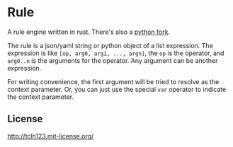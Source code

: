 # Rule

A rule engine written in rust.
There's also a [python fork](https://github.com/tclh123/rule).

The rule is a json/yaml string or python object of a list expression.
The expression is like `[op, arg0, arg1, ..., argn]`, the `op` is the operator,
and `arg0..n` is the arguments for the operator. Any argument can be another expression.

For writing convenience, the first argument will be tried to resolve as the context parameter.
Or, you can just use the special `var` operator to indicate the context parameter.

## License

http://tclh123.mit-license.org/
